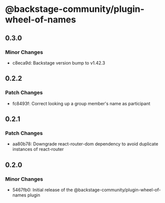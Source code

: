 # @backstage-community/plugin-wheel-of-names

## 0.3.0

### Minor Changes

- c8eca9d: Backstage version bump to v1.42.3

## 0.2.2

### Patch Changes

- fc8493f: Correct looking up a group member's name as participant

## 0.2.1

### Patch Changes

- aa80b78: Downgrade react-router-dom dependency to avoid duplicate instances of react-router

## 0.2.0

### Minor Changes

- 5467fb0: Initial release of the @backstage-community/plugin-wheel-of-names plugin
